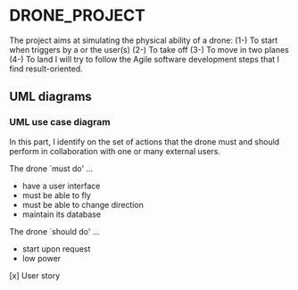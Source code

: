 # DRONE_PROJECT
 
 The project aims at simulating the physical ability of a drone:
 (1-) To start when triggers by a or the user(s)
 (2-) To take off
 (3-) To move in two planes
 (4-) To land
 I will try to follow the Agile software development steps that I find result-oriented.
 
 ## UML diagrams
 ### UML use case diagram
 In this part, I identify on the set of actions that the drone must and should perform in collaboration with one or many external users.
 
 The drone `must do' ...
 - have a user interface
 - must be able to fly
 - must be able to change direction
 - maintain its database
 
 The drone `should do' ...
 - start upon request
 - low power
 
 [x] User story
